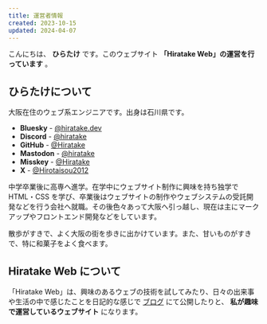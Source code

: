 ```yaml
---
title: 運営者情報
created: 2023-10-15
updated: 2024-04-07
---
```


こんにちは、 **ひらたけ** です。このウェブサイト **「Hiratake Web」の運営を行っています** 。

## ひらたけについて

大阪在住のウェブ系エンジニアです。出身は石川県です。

- **Bluesky** - [@hiratake.dev](https://bsky.app/profile/hiratake.dev)
- **Discord** - [@hiratake](https://discord.com/users/221498004505362433)
- **GitHub** - [@Hiratake](https://github.com/Hiratake)
- **Mastodon** - [@hiratake](https://mozilla.social/@hiratake)
- **Misskey** - [@Hiratake](https://misskey.io/@Hiratake)
- **X** - [@Hirotaisou2012](https://x.com/Hirotaisou2012)

中学卒業後に高専へ進学。在学中にウェブサイト制作に興味を持ち独学で HTML・CSS を学び、卒業後はウェブサイトの制作やウェブシステムの受託開発などを行う会社へ就職。その後色々あって大阪へ引っ越し、現在は主にマークアップやフロントエンド開発などをしています。

散歩がすきで、よく大阪の街を歩きに出かけています。また、甘いものがすきで、特に和菓子をよく食べます。

## Hiratake Web について

「Hiratake Web」は、興味のあるウェブの技術を試してみたり、日々の出来事や生活の中で感じたことを日記的な感じで [ブログ](/blog/) にて公開したりと、 **私が趣味で運営しているウェブサイト** になります。
